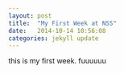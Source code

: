 ```yaml
---
layout: post
title:  "My First Week at NSS"
date:   2014-10-14 10:56:08
categories: jekyll update
---
```

this is my first week. fuuuuuu
